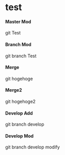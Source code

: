 # test

#### Master Mod
git Test

#### Branch Mod
git branch Test

#### Merge
git hogehoge

#### Merge2
git hogehoge2

#### Develop Add
git branch develop

#### Develop Mod
git branch develop modify